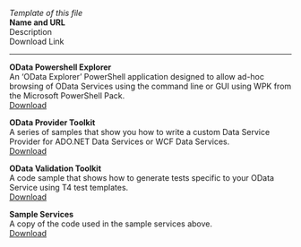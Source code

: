 *Template of this file*<br>
**Name and URL**<br>
Description<br>
Download Link<br>

---------------------------------------------------------------------------------------------------------------
**OData Powershell Explorer**<br>
An ‘OData Explorer’ PowerShell application designed to allow ad-hoc browsing of OData Services using the command line or GUI using WPK from the Microsoft PowerShell Pack.<br>
[Download](http://www.odata.org/wp-content/uploads/2014/02/odataexplorer.zip)

**OData Provider Toolkit**<br>
A series of samples that show you how to write a custom Data Service Provider for ADO.NET Data Services or WCF Data Services.<br>
[Download](http://www.odata.org/wp-content/uploads/2014/02/odataprovidertoolkit.zip)

**OData Validation Toolkit**<br>
A code sample that shows how to generate tests specific to your OData Service using T4 test templates.<br>
[Download](http://www.odata.org/wp-content/uploads/2014/02/odatavalidationtoolkit.zip)

**Sample Services**<br>
A copy of the code used in the sample services above.<br>
[Download](http://www.odata.org/wp-content/uploads/2014/02/odatasampleservices.zip)
